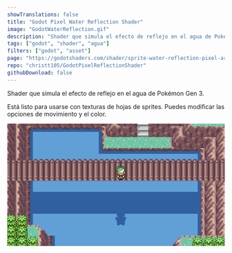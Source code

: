 ```yaml
---
showTranslations: false
title: "Godot Pixel Water Reflection Shader"
image: "GodotWaterReflection.gif"
description: "Shader que simula el efecto de reflejo en el agua de Pokémon Gen 3"
tags: ["godot", "shader", "agua"]
filters: ["godot", "asset"]
page: "https://godotshaders.com/shader/sprite-water-reflection-pixel-art/"
repo: "christt105/GodotPixelReflectionShader"
githubDownload: false
---
```

Shader que simula el efecto de reflejo en el agua de Pokémon Gen 3.

Está listo para usarse con texturas de hojas de sprites. Puedes modificar las opciones de movimiento y el color.

![Uso del shader](https://raw.githubusercontent.com/christt105/GodotPixelReflectionShader/refs/heads/main/docs/animation1.gif)
